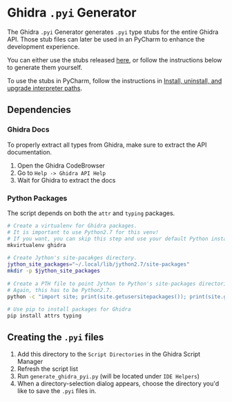 # Ghidra `.pyi` Generator

The Ghidra `.pyi` Generator generates `.pyi` type stubs for the entire Ghidra API.
Those stub files can later be used in an PyCharm to enhance the development experience.

You can either use the stubs released [here][latest-release], or follow the instructions below to generate them yourself.

To use the stubs in PyCharm, follow the instructions in [Install, uninstall, and upgrade interpreter paths][interpreter-paths].

## Dependencies

### Ghidra Docs

To properly extract all types from Ghidra, make sure to extract the API documentation.

1. Open the Ghidra CodeBrowser
2. Go to `Help -> Ghidra API Help`
3. Wait for Ghidra to extract the docs

### Python Packages

The script depends on both the `attr` and `typing` packages.

```bash
# Create a virtualenv for Ghidra packages.
# It is important to use Python2.7 for this venv!
# If you want, you can skip this step and use your default Python installation.
mkvirtualenv ghidra
 
# Create Jython's site-pacakges directory.
jython_site_packages="~/.local/lib/jython2.7/site-packages"
mkdir -p $jython_site_packages
 
# Create a PTH file to point Jython to Python's site-packages directories.
# Again, this has to be Python2.7.
python -c "import site; print(site.getusersitepackages()); print(site.getsitepackages()[-1])" > $jython_site_packages/python.pth
 
# Use pip to install packages for Ghidra
pip install attrs typing
```

## Creating the `.pyi` files

1. Add this directory to the `Script Directories` in the Ghidra Script Manager
2. Refresh the script list
3. Run `generate_ghidra_pyi.py` (will be located under `IDE Helpers`)
4. When a directory-selection dialog appears, choose the directory you'd like to save the `.pyi` files in.


[interpreter-paths]: https://www.jetbrains.com/help/pycharm/installing-uninstalling-and-reloading-interpreter-paths.html
[latest-release]: https://github.com/VDOO-Connected-Trust/ghidra-pyi-generator/releases/latest
